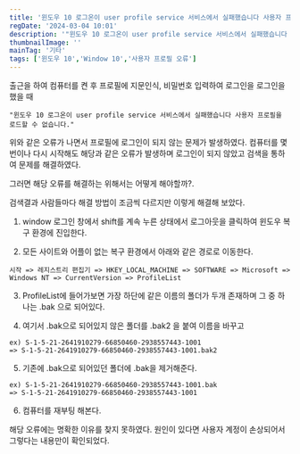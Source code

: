 ```yaml
---
title: '윈도우 10 로그온이 user profile service 서비스에서 실패했습니다 사용자 프로필을 로드할 수 없습니다. 오류'
regDate: '2024-03-04 10:01'
description: '"윈도우 10 로그온이 user profile service 서비스에서 실패했습니다 사용자 프로필을 로드할 수 없습니다." 위와 같은 오류가 나면서 프로필에 로그인이 되지 않는 문제가 발생하였다. 컴퓨터를 몇번이나 다시 시작해도 해당과 같은 오류가 발생하며 로그인이 되지 않았고 검색을 통하여 문제를 해결하였다.'
thumbnailImage: ''
mainTag: '기타'
tags: ['윈도우 10','Window 10','사용자 프로필 오류']
---
```


출근을 하여 컴퓨터를 켠 후 프로필에 지문인식, 비밀번호 입력하여 로그인을 로그인을 했을 때

```caution
"윈도우 10 로그온이 user profile service 서비스에서 실패했습니다 사용자 프로필을 로드할 수 없습니다."
```

위와 같은 오류가 나면서 프로필에 로그인이 되지 않는 문제가 발생하였다. 컴퓨터를 몇번이나 다시 시작해도 해당과 같은 오류가 발생하며 로그인이 되지 않았고 검색을 통하여 문제를 해결하였다.

그러면 해당 오류를 해결하는 위해서는 어떻게 해야할까?.

검색결과 사람들마다 해결 방법이 조금씩 다르지만 이렇게 해결해 보았다.

1. window 로그인 창에서 shift를 계속 누른 상태에서 로그아웃을 클릭하여 윈도우 복구 환경에 진입한다.

2. 모든 사이트와 어플이 없는 복구 환경에서 아래와 같은 경로로 이동한다.

```list
시작 => 레지스트리 편집기 => HKEY_LOCAL_MACHINE => SOFTWARE => Microsoft => Windows NT => CurrentVersion => ProfileList
```

3. ProfileList에 들어가보면 가장 하단에 같은 이름의 폴더가 두개 존재하며 그 중 하나는 .bak 으로 되어있다.

4. 여기서 .bak으로 되어있지 않은 폴더를 .bak2 을 붙여 이름을 바꾸고
```list
ex) S-1-5-21-2641910279-66850460-2938557443-1001 
=> S-1-5-21-2641910279-66850460-2938557443-1001.bak2
```

5. 기존에 .bak으로 되어있던 폴더에 .bak을 제거해준다.
```list
ex) S-1-5-21-2641910279-66850460-2938557443-1001.bak 
=> S-1-5-21-2641910279-66850460-2938557443-1001
```

6. 컴퓨터를 재부팅 해본다.

해당 오류에는 명확한 이유를 찾지 못하였다. 원인이 있다면 사용자 계정이 손상되어서 그렇다는 내용만이 확인되었다.